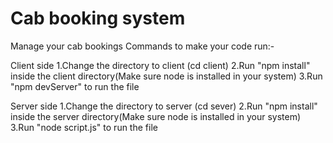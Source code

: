 # Cab booking system

Manage your cab bookings
Commands to make your code run:-

Client side
1.Change the directory to client (cd client)
2.Run "npm install" inside the client directory(Make sure node is installed in your system)
3.Run "npm devServer" to run the file

Server side
1.Change the directory to server (cd sever)
2.Run "npm install" inside the server directory(Make sure node is installed in your system)
3.Run "node script.js" to run the file
